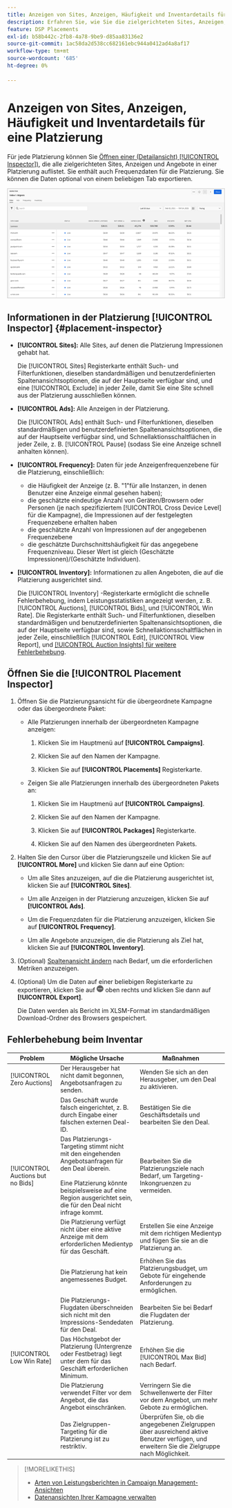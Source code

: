 ```yaml
---
title: Anzeigen von Sites, Anzeigen, Häufigkeit und Inventardetails für eine Platzierung
description: Erfahren Sie, wie Sie die zielgerichteten Sites, Anzeigen, Häufigkeit und Inventardaten für eine Platzierung anzeigen.
feature: DSP Placements
exl-id: b58b442c-2fb8-4a78-9be9-d85aa83136e2
source-git-commit: 1ac58da2d538cc682161ebc944a0412ad4a8af17
workflow-type: tm+mt
source-wordcount: '685'
ht-degree: 0%

---
```


# Anzeigen von Sites, Anzeigen, Häufigkeit und Inventardetails für eine Platzierung

Für jede Platzierung können Sie [Öffnen einer (Detailansicht) [!UICONTROL Inspector])](placement-details-view.md), die alle zielgerichteten Sites, Anzeigen und Angebote in einer Platzierung auflistet. Sie enthält auch Frequenzdaten für die Platzierung. Sie können die Daten optional von einem beliebigen Tab exportieren.

![placement Inspector](/help/dsp/assets/placement-inspector.png)

## Informationen in der Platzierung [!UICONTROL Inspector] {#placement-inspector}

* **[!UICONTROL Sites]:** Alle Sites, auf denen die Platzierung Impressionen gehabt hat.

  Die [!UICONTROL Sites] Registerkarte enthält Such- und Filterfunktionen, dieselben standardmäßigen und benutzerdefinierten Spaltenansichtsoptionen, die auf der Hauptseite verfügbar sind, und eine [!UICONTROL Exclude] in jeder Zeile, damit Sie eine Site schnell aus der Platzierung ausschließen können.

* **[!UICONTROL Ads]:** Alle Anzeigen in der Platzierung.

  Die [!UICONTROL Ads] enthält Such- und Filterfunktionen, dieselben standardmäßigen und benutzerdefinierten Spaltenansichtsoptionen, die auf der Hauptseite verfügbar sind, und Schnellaktionsschaltflächen in jeder Zeile, z. B. [!UICONTROL Pause] (sodass Sie eine Anzeige schnell anhalten können).

* **[!UICONTROL Frequency]:** Daten für jede Anzeigenfrequenzebene für die Platzierung, einschließlich:
   * die Häufigkeit der Anzeige (z. B. &quot;1&quot;für alle Instanzen, in denen Benutzer eine Anzeige einmal gesehen haben);
   * die geschätzte eindeutige Anzahl von Geräten/Browsern oder Personen (je nach spezifiziertem [!UICONTROL Cross Device Level] für die Kampagne), die Impressionen auf der festgelegten Frequenzebene erhalten haben
   * die geschätzte Anzahl von Impressionen auf der angegebenen Frequenzebene
   * die geschätzte Durchschnittshäufigkeit für das angegebene Frequenzniveau. Dieser Wert ist gleich (Geschätzte Impressionen)/(Geschätzte Individuen).

* **[!UICONTROL Inventory]:** Informationen zu allen Angeboten, die auf die Platzierung ausgerichtet sind.

  Die [!UICONTROL Inventory] -Registerkarte ermöglicht die schnelle Fehlerbehebung, indem Leistungsstatistiken angezeigt werden, z. B. [!UICONTROL Auctions], [!UICONTROL Bids], und [!UICONTROL Win Rate]. Die Registerkarte enthält Such- und Filterfunktionen, dieselben standardmäßigen und benutzerdefinierten Spaltenansichtsoptionen, die auf der Hauptseite verfügbar sind, sowie Schnellaktionsschaltflächen in jeder Zeile, einschließlich [!UICONTROL Edit], [!UICONTROL View Report], und [[!UICONTROL Auction Insights] für weitere Fehlerbehebung](/help/dsp/inventory/private-deal-auction-insights.md).

## Öffnen Sie die [!UICONTROL Placement Inspector]

1. Öffnen Sie die Platzierungsansicht für die übergeordnete Kampagne oder das übergeordnete Paket:

   * Alle Platzierungen innerhalb der übergeordneten Kampagne anzeigen:

      1. Klicken Sie im Hauptmenü auf **[!UICONTROL Campaigns]**.

      1. Klicken Sie auf den Namen der Kampagne.

      1. Klicken Sie auf **[!UICONTROL Placements]** Registerkarte.

   * Zeigen Sie alle Platzierungen innerhalb des übergeordneten Pakets an:

      1. Klicken Sie im Hauptmenü auf **[!UICONTROL Campaigns]**.

      1. Klicken Sie auf den Namen der Kampagne.

      1. Klicken Sie auf **[!UICONTROL Packages]** Registerkarte.

      1. Klicken Sie auf den Namen des übergeordneten Pakets.

1. Halten Sie den Cursor über die Platzierungszeile und klicken Sie auf **[!UICONTROL More]** und klicken Sie dann auf eine Option:

   * Um alle Sites anzuzeigen, auf die die Platzierung ausgerichtet ist, klicken Sie auf **[!UICONTROL Sites]**.

   * Um alle Anzeigen in der Platzierung anzuzeigen, klicken Sie auf **[!UICONTROL Ads]**.

   * Um die Frequenzdaten für die Platzierung anzuzeigen, klicken Sie auf **[!UICONTROL Frequency]**.

   * Um alle Angebote anzuzeigen, die die Platzierung als Ziel hat, klicken Sie auf **[!UICONTROL Inventory]**.

1. (Optional) [Spaltenansicht ändern](campaign-data-views-manage.md#column-view-change) nach Bedarf, um die erforderlichen Metriken anzuzeigen.

1. (Optional) Um die Daten auf einer beliebigen Registerkarte zu exportieren, klicken Sie auf ![Mehr](/help/search-social-commerce/assets/more.png "Mehr") oben rechts und klicken Sie dann auf **[!UICONTROL Export]**.

   Die Daten werden als Bericht im XLSM-Format im standardmäßigen Download-Ordner des Browsers gespeichert.

## Fehlerbehebung beim Inventar

| Problem | Mögliche Ursache | Maßnahmen |
| -----------| ---------- | ---------- |
| [!UICONTROL Zero Auctions] | Der Herausgeber hat nicht damit begonnen, Angebotsanfragen zu senden. | Wenden Sie sich an den Herausgeber, um den Deal zu aktivieren. |
| | Das Geschäft wurde falsch eingerichtet, z. B. durch Eingabe einer falschen externen Deal-ID. | Bestätigen Sie die Geschäftsdetails und bearbeiten Sie den Deal. |
| [!UICONTROL Auctions but no Bids] | Das Platzierungs-Targeting stimmt nicht mit den eingehenden Angebotsanfragen für den Deal überein. <br><br> Eine Platzierung könnte beispielsweise auf eine Region ausgerichtet sein, die für den Deal nicht infrage kommt. | Bearbeiten Sie die Platzierungsziele nach Bedarf, um Targeting-Inkongruenzen zu vermeiden. |
| | Die Platzierung verfügt nicht über eine aktive Anzeige mit dem erforderlichen Medientyp für das Geschäft. | Erstellen Sie eine Anzeige mit dem richtigen Medientyp und fügen Sie sie an die Platzierung an. |
| | Die Platzierung hat kein angemessenes Budget. | Erhöhen Sie das Platzierungsbudget, um Gebote für eingehende Anforderungen zu ermöglichen. |
| | Die Platzierungs-Flugdaten überschneiden sich nicht mit den Impressions-Sendedaten für den Deal. | Bearbeiten Sie bei Bedarf die Flugdaten der Platzierung. |
| [!UICONTROL Low Win Rate] | Das Höchstgebot der Platzierung (Untergrenze oder Festbetrag) liegt unter dem für das Geschäft erforderlichen Minimum. | Erhöhen Sie die [!UICONTROL Max Bid] nach Bedarf. |
| | Die Platzierung verwendet Filter vor dem Angebot, die das Angebot einschränken. | Verringern Sie die Schwellenwerte der Filter vor dem Angebot, um mehr Gebote zu ermöglichen. |
| | Das Zielgruppen-Targeting für die Platzierung ist zu restriktiv. | Überprüfen Sie, ob die angegebenen Zielgruppen über ausreichend aktive Benutzer verfügen, und erweitern Sie die Zielgruppe nach Möglichkeit. |

>[!MORELIKETHIS]
>
>* [Arten von Leistungsberichten in Campaign Management-Ansichten](campaign-reports-about.md)
>* [Datenansichten Ihrer Kampagne verwalten](campaign-data-views-manage.md)
